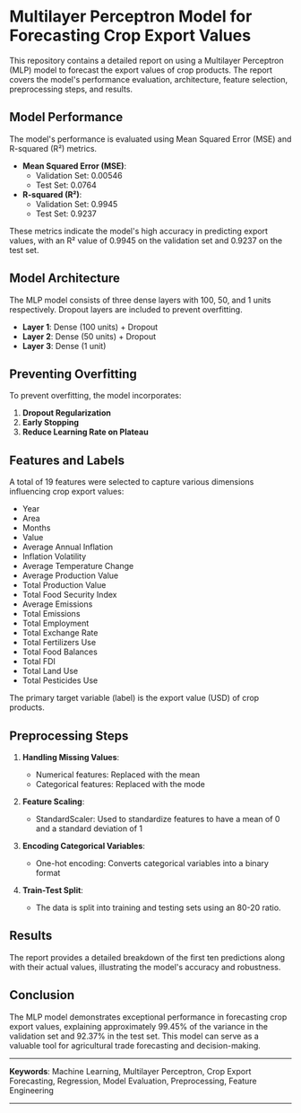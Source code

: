 # Multilayer Perceptron Model for Forecasting Crop Export Values

This repository contains a detailed report on using a Multilayer Perceptron (MLP) model to forecast the export values of crop products. The report covers the model's performance evaluation, architecture, feature selection, preprocessing steps, and results. 

## Model Performance

The model's performance is evaluated using Mean Squared Error (MSE) and R-squared (R²) metrics. 

- **Mean Squared Error (MSE)**:
  - Validation Set: 0.00546
  - Test Set: 0.0764
- **R-squared (R²)**:
  - Validation Set: 0.9945
  - Test Set: 0.9237

These metrics indicate the model's high accuracy in predicting export values, with an R² value of 0.9945 on the validation set and 0.9237 on the test set.

## Model Architecture

The MLP model consists of three dense layers with 100, 50, and 1 units respectively. Dropout layers are included to prevent overfitting.

- **Layer 1**: Dense (100 units) + Dropout
- **Layer 2**: Dense (50 units) + Dropout
- **Layer 3**: Dense (1 unit)

## Preventing Overfitting

To prevent overfitting, the model incorporates:
1. **Dropout Regularization**
2. **Early Stopping**
3. **Reduce Learning Rate on Plateau**

## Features and Labels

A total of 19 features were selected to capture various dimensions influencing crop export values:

- Year
- Area
- Months
- Value
- Average Annual Inflation
- Inflation Volatility
- Average Temperature Change
- Average Production Value
- Total Production Value
- Total Food Security Index
- Average Emissions
- Total Emissions
- Total Employment
- Total Exchange Rate
- Total Fertilizers Use
- Total Food Balances
- Total FDI
- Total Land Use
- Total Pesticides Use

The primary target variable (label) is the export value (USD) of crop products.

## Preprocessing Steps

1. **Handling Missing Values**:
   - Numerical features: Replaced with the mean
   - Categorical features: Replaced with the mode

2. **Feature Scaling**:
   - StandardScaler: Used to standardize features to have a mean of 0 and a standard deviation of 1

3. **Encoding Categorical Variables**:
   - One-hot encoding: Converts categorical variables into a binary format

4. **Train-Test Split**:
   - The data is split into training and testing sets using an 80-20 ratio.

## Results

The report provides a detailed breakdown of the first ten predictions along with their actual values, illustrating the model's accuracy and robustness.

## Conclusion

The MLP model demonstrates exceptional performance in forecasting crop export values, explaining approximately 99.45% of the variance in the validation set and 92.37% in the test set. This model can serve as a valuable tool for agricultural trade forecasting and decision-making.

---

**Keywords**: Machine Learning, Multilayer Perceptron, Crop Export Forecasting, Regression, Model Evaluation, Preprocessing, Feature Engineering

---
